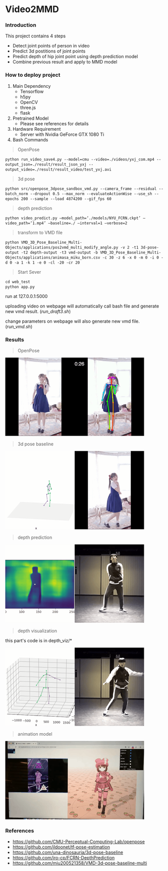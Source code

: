 # Video2MMD

### Introduction

This project contains 4 steps

- Detect joint points of person in video
- Predict 3d postitions of joint points
- Predict depth of hip joint point using depth prediction model
- Combine previous result and apply to MMD model

### How to deploy project

1. Main Dependency
   - Tensorflow
   - h5py
   - OpenCV
   - three.js
   - flask
2. Pretrained Model
   - Please see references for details
3. Hardware Requirement
   - Server with Nvidia GeForce GTX 1080 Ti
4. Bash Commands

> OpenPose

```
python run_video_save4.py --model=cmu --video=./videos/yxj_com.mp4 --output_json=./result/result_json_yxj --output_video=./result/result_video/test_yxj.avi
```
> 3d pose

```
python src/openpose_3dpose_sandbox_vmd.py --camera_frame --residual --batch_norm --dropout 0.5 --max_norm --evaluateActionWise --use_sh --epochs 200 --sample --load 4874200 --gif_fps 60
```

> depth prediction

```
python video_predict.py —model_path=‘./models/NYU_FCRN.ckpt’ —video_path=‘1.mp4’ —baseline=./ —interval=1 —verbose=2
```

> transform to VMD file

```
python VMD_3D_Pose_Baseline_Multi-Objects/applications/pos2vmd_multi_modify_angle.py -v 2 -t1 3d-pose-output -t2 depth-output -t3 vmd-output -b VMD_3D_Pose_Baseline_Multi-Objects/applications/animasa_miku_born.csv -c 30 -z 6 -x 0 -m 0 -i 0 -d 0 -a 1 -k 1 -e 0 -cl -20 -cr 20
```

> Start Sever

```
cd web_test
python app.py
```

run at 127.0.0.1:5000

uploading video on webpage will automatically call bash file and generate new vmd result. (*run_draft3.sh*)

change parameters on webpage will also generate new vmd file. (*run_vmd.sh*)

### Results
> OpenPose

![Alt text](img/joint.gif)

> 3d pose baseline

![Alt text](img/3d_result.gif)

> depth prediction

![Alt text](img/deep_combine.gif)

> depth visualization

this part's code is in depth_viz/*

![Alt text](img/depth_smooth.gif)

> animation model

![Alt text](img/animation_2.gif)

### References

- https://github.com/CMU-Perceptual-Computing-Lab/openpose
- https://github.com/ildoonet/tf-pose-estimation
- https://github.com/una-dinosauria/3d-pose-baseline
- https://github.com/iro-cp/FCRN-DepthPrediction
- https://github.com/miu200521358/VMD-3d-pose-baseline-multi